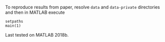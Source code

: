 To reproduce results from paper, resolve `data` and `data-private` directories and then in MATLAB execute

```
setpaths
main(1)
```

Last tested on MATLAB 2018b.
